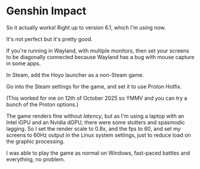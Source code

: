 # Genshin Impact

So it actually works! Right up to version 6.1, which I'm using now.

It's not perfect but it's pretty good.

If you're running in Wayland, with multiple monitors, then set your screens to be diagonally connected because Wayland has a bug with mouse capture in some apps.

In Steam, add the Hoyo launcher as a non-Steam game.

Go into the Steam settings for the game, and set it to use Proton Hotfix.

(This worked for me on 12th of October 2025 so YMMV and you can try a bunch of the Proton options.)



The game renders fine without _latency_, but as I'm using a laptop with an Intel iGPU and an Nvidia dGPU, there were some stutters and spasmodic lagging. So I set the render scale to 0.8x, and the fps to 60, and set my screens to 60Hz output in the Linux system settings, just to reduce load on the graphic processing.

I was able to play the game as normal on Windows, fast-paced battles and everything, no problem.
